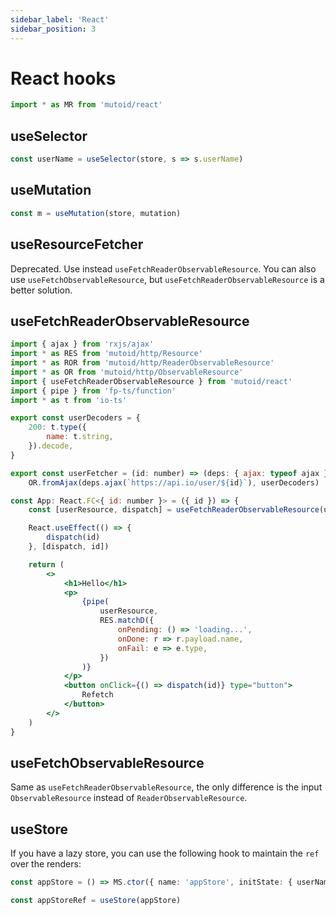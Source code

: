 ```yaml
---
sidebar_label: 'React'
sidebar_position: 3
---
```


# React hooks

```ts
import * as MR from 'mutoid/react'
```

## useSelector

```typescript
const userName = useSelector(store, s => s.userName)
```

## useMutation

```typescript
const m = useMutation(store, mutation)
```

## useResourceFetcher

Deprecated. Use instead `useFetchReaderObservableResource`. You can also use `useFetchObservableResource`, but `useFetchReaderObservableResource` is a better solution.

## useFetchReaderObservableResource

```jsx
import { ajax } from 'rxjs/ajax'
import * as RES from 'mutoid/http/Resource'
import * as ROR from 'mutoid/http/ReaderObservableResource'
import * as OR from 'mutoid/http/ObservableResource'
import { useFetchReaderObservableResource } from 'mutoid/react'
import { pipe } from 'fp-ts/function'
import * as t from 'io-ts'

export const userDecoders = {
    200: t.type({
        name: t.string,
    }).decode,
}

export const userFetcher = (id: number) => (deps: { ajax: typeof ajax }) =>
    OR.fromAjax(deps.ajax(`https://api.io/user/${id}`), userDecoders)

const App: React.FC<{ id: number }> = ({ id }) => {
    const [userResource, dispatch] = useFetchReaderObservableResource(userFetcher, { ajax })

    React.useEffect(() => {
        dispatch(id)
    }, [dispatch, id])

    return (
        <>
            <h1>Hello</h1>
            <p>
                {pipe(
                    userResource,
                    RES.matchD({
                        onPending: () => 'loading...',
                        onDone: r => r.payload.name,
                        onFail: e => e.type,
                    })
                )}
            </p>
            <button onClick={() => dispatch(id)} type="button">
                Refetch
            </button>
        </>
    )
}
```

## useFetchObservableResource

Same as `useFetchReaderObservableResource`, the only difference is the input `ObservableResource` instead of `ReaderObservableResource`.

## useStore

If you have a lazy store, you can use the following hook to maintain the `ref` over the renders:

```ts
const appStore = () => MS.ctor({ name: 'appStore', initState: { userName: 'Marco' } })

const appStoreRef = useStore(appStore)
```
